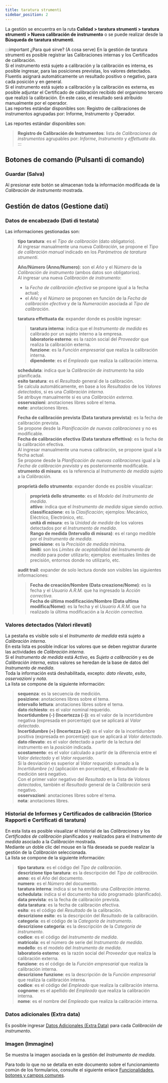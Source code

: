 ```yaml
---
title: taratura strumenti
sidebar_position: 2
---
```


La gestión se encuentra en la ruta **Calidad > taratura strumenti > taratura strumenti > Nueva calibración de instrumento** o se puede realizar desde la **Búsqueda de taratura strumenti**.

:::important ¿Para qué sirve? (A cosa serve)
En la gestión de taratura strumenti es posible registrar las Calibraciones internas y los Certificados de calibración.  
Si el instrumento está sujeto a calibración y la calibración es interna, es posible ingresar, para las posiciones previstas, los valores detectados. Fluentis asignará automáticamente un resultado positivo o negativo, para cada posición y en general.  
Si el instrumento está sujeto a calibración y la calibración es externa, es posible adjuntar el Certificado de calibración recibido del organismo tercero que realizó la calibración. En este caso, el resultado será atribuido manualmente por el operador.  
Las reportes estándar disponibles son: Registro de calibraciones de instrumentos agrupadas por: Informe, Instrumento y Operador.  

Las reportes estándar disponibles son:  
> **Registro de Calibración de Instrumentos**: lista de *Calibraciones de instrumentos* agrupables por: *Informe*, *Instrumento* y *effettuata da*.   
:::

## Botones de comando (Pulsanti di comando)


### Guardar (Salva)

Al presionar este botón se almacenan toda la información modificada de la *Calibración de instrumento* mostrada.


## Gestión de datos (Gestione dati)


### Datos de encabezado (Dati di testata)

Las informaciones gestionadas son:  
> **tipo taratura**: es el *Tipo de calibración* (dato obligatorio).  
> Al ingresar manualmente una nueva *Calibración*, se propone el *Tipo de calibración manual* indicado en los *Parámetros de taratura strumenti*.  
>
> **Año/Número (Anno/Numero)**: son el *Año* y el *Número* de la *Calibración de instrumento* (ambos datos son obligatorios).  
> Al ingresar una nueva *Calibración de instrumento*:  
> - la *Fecha de calibración efectiva* se propone igual a la fecha actual;  
> - el *Año* y el *Número* se proponen en función de la *Fecha de calibración efectiva* y de la *Numeración* asociada al *Tipo de calibración*.  
>
> **taratura effettuata da**: expander donde es posible ingresar:  
>
>> **taratura interna**: indica que el *Instrumento de medida* es calibrado por un sujeto interno a la empresa.  
>> **laboratorio esterno**: es la razón social del *Proveedor* que realiza la calibración externa.  
>> **funzione**: es la *Función empresarial* que realiza la calibración interna.  
>> **dipendente**: es el *Empleado* que realiza la calibración interna.  
>
> **schedulata**: indica que la *Calibración de instrumento* ha sido planificada.  
> **esito taratura**: es el *Resultado* general de la calibración.  
> Se calcula automáticamente, en base a los *Resultados* de los *Valores detectados*, si es una *Calibración interna*.  
> Se atribuye manualmente si es una *Calibración externa*.  
> **osservazioni**: anotaciones libres sobre el tema.  
> **note**: anotaciones libres.  
>
> **Fecha de calibración prevista (Data taratura prevista)**: es la fecha de calibración prevista.  
> Se propone desde la *Planificación de nuevas calibraciones* y no es modificable.  
> **Fecha de calibración efectiva (Data taratura effettiva)**: es la fecha de la calibración efectiva.  
> Al ingresar manualmente una nueva calibración, se propone igual a la fecha actual.  
> Se propone desde la *Planificación de nuevas calibraciones* igual a la *Fecha de calibración prevista* y es posteriormente modificable.  
> **strumento di misura**: es la referencia al *Instrumento de medida* sujeto a la *Calibración*.  
>
> **proprietà dello strumento**: expander donde es posible visualizar:  
>
>> **proprietà dello strumento**: es el *Modelo* del *Instrumento de medida*.  
>> **attivo**: indica que el *Instrumento de medida* sigue siendo *activo*.  
>> **classificazione**: es la *Clasificación*; ejemplos: Mecánico, Eléctrico, Electrónico, etc.  
>> **unità di misura**: es la *Unidad de medida* de los valores detectados por el *Instrumento de medida*.  
>> **Rango de medida (Intervallo di misura)**: es el rango medible por el *Instrumento de medida*.  
>> **precisione**: es la *Precisión de medida* mínima.  
>> **limiti**: son los *Límites de aceptabilidad* del *Instrumento de medida* para poder utilizarlo; ejemplos: eventuales límites de precisión, entornos donde no utilizarlo, etc.  
>
> **audit trail**: expander de solo lectura donde son visibles las siguientes informaciones:  
>
>> **Fecha de creación/Nombre (Data creazione/Nome)**: es la fecha y el *Usuario A.R.M.* que ha ingresado la *Acción correctiva*.  
>> **Fecha de última modificación/Nombre (Data ultima modifica/Nome)**: es la fecha y el *Usuario A.R.M.* que ha realizado la última modificación a la *Acción correctiva*.


### Valores detectados (Valori rilevati)
La pestaña es visible solo si el *Instrumento de medida* está sujeto a *Calibración interna*.  
En esta lista es posible indicar los valores que se deben registrar durante las actividades de *Calibración interna*.  
Si el *Instrumento de medida* está *Activo*, es *Sujeto a calibración* y es de *Calibración interna*, estos valores se heredan de la base de datos del *Instrumento de medida*.  
Toda la información está deshabilitada, excepto: *dato rilevato*, *esito*, *osservazioni* y *nota*.  
La lista se compone de la siguiente información:  
> **sequenza**: es la secuencia de medición.  
> **posizione**: anotaciones libres sobre el tema.  
> **intervallo lettura**: anotaciones libres sobre el tema.  
> **dato richiesto**: es el valor nominal requerido.  
> **Incertidumbre (-) (Incertezza (-))**: es el valor de la incertidumbre negativa (expresada en porcentaje) que se aplicará al *Valor detectado*.  
> **Incertidumbre (+) (Incertezza (+))**: es el valor de la incertidumbre positiva (expresada en porcentaje) que se aplicará al *Valor detectado*.  
> **dato rilevato**: es el valor detectado a partir de la lectura del instrumento en la *posición* indicada.  
> **scostamento**: es el valor calculado a partir de la diferencia entre el *Valor detectado* y el *Valor requerido*.  
> Si la desviación es superior al *Valor requerido* sumado a la *Incertidumbre (±)* (aplicación en porcentaje), el *Resultado* de la medición será negativo.  
> Con el primer valor negativo del *Resultado* en la lista de *Valores detectados*, también el *Resultado* general de la *Calibración* será negativo.  
> **osservazioni**: anotaciones libres sobre el tema.  
> **nota**: anotaciones libres.


### Historial de Informes y Certificados de calibración (Storico Rapporti e Certificati di taratura)
En esta lista es posible visualizar el historial de las *Calibraciones* y los *Certificados de calibración* planificados y realizados para el *Instrumento de medida* asociado a la *Calibración* mostrada.  
Mediante un doble clic del mouse en la fila deseada se puede realizar la gestión de la *Calibración* seleccionada.  
La lista se compone de la siguiente información:  
> **tipo taratura**: es el código del *Tipo de calibración*.  
> **descrizione tipo taratura**: es la descripción del *Tipo de calibración*.  
> **anno**: es el *Año* del documento.  
> **numero**: es el *Número* del documento.  
> **taratura interna**: indica si se ha emitido una *Calibración interna*.  
> **schedulata**: indica si el documento ha sido programado (planificado).  
> **data prevista**: es la fecha de calibración prevista.  
> **data taratura**: es la fecha de calibración efectiva.  
> **esito**: es el código del *Resultado* de la calibración.  
> **descrizione esito**: es la descripción del *Resultado* de la calibración.  
> **categoria**: es el código de la *Categoría de instrumento*.  
> **descrizione categoria**: es la descripción de la *Categoría de instrumento*.  
> **codice**: es el código del *Instrumento de medida*.  
> **matricola**: es el número de serie del *Instrumento de medida*.  
> **modello**: es el modelo del *Instrumento de medida*.  
> **laboratorio esterno**: es la razón social del *Proveedor* que realiza la calibración externa.  
> **funzione**: es el código de la *Función empresarial* que realiza la calibración interna.  
> **descrizione funzione**: es la descripción de la *Función empresarial* que realiza la calibración interna.  
> **codice**: es el código del *Empleado* que realiza la calibración interna.  
> **cognome**: es el apellido del *Empleado* que realiza la calibración interna.  
> **nome**: es el nombre del *Empleado* que realiza la calibración interna.


### Datos adicionales (Extra data)
Es posible ingresar [Datos Adicionales (Extra Data)](/docs/configurations/utility/extra-data/extradata/new-extradata) para cada *Calibración de instrumento*.


### Imagen (Immagine)
Se muestra la imagen asociada en la gestión del *Instrumento de medida*.


Para todo lo que no se detalla en este documento sobre el funcionamiento común de los formularios, consulte el siguiente enlace [Funcionalidades, botones y campos comunes](/docs/guide/common).